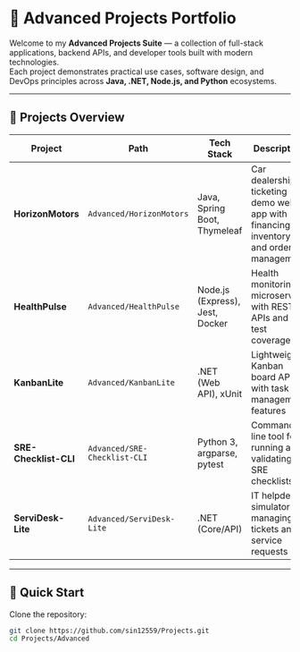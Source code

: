 # 🚀 Advanced Projects Portfolio  

Welcome to my **Advanced Projects Suite** — a collection of full-stack applications, backend APIs, and developer tools built with modern technologies.  
Each project demonstrates practical use cases, software design, and DevOps principles across **Java, .NET, Node.js, and Python** ecosystems.  

---

## 📂 Projects Overview  

| Project               | Path                          | Tech Stack                  | Description |
|------------------------|-------------------------------|-----------------------------|-------------|
| **HorizonMotors**     | `Advanced/HorizonMotors`      | Java, Spring Boot, Thymeleaf | Car dealership & ticketing demo web app with financing, inventory, and order management |
| **HealthPulse**       | `Advanced/HealthPulse`        | Node.js (Express), Jest, Docker | Health monitoring microservice with REST APIs and test coverage |
| **KanbanLite**        | `Advanced/KanbanLite`         | .NET (Web API), xUnit       | Lightweight Kanban board API with task management features |
| **SRE-Checklist-CLI** | `Advanced/SRE-Checklist-CLI`  | Python 3, argparse, pytest  | Command-line tool for running and validating SRE checklists |
| **ServiDesk-Lite**    | `Advanced/ServiDesk-Lite`     | .NET (Core/API)             | IT helpdesk simulator for managing tickets and service requests |

---

## 🚀 Quick Start  

Clone the repository:  
```bash
git clone https://github.com/sin12559/Projects.git
cd Projects/Advanced
